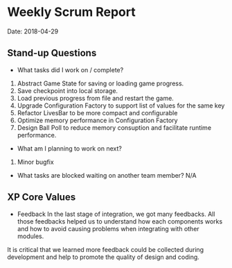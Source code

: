 # Weekly Scrum Report

Date: 2018-04-29

## Stand-up Questions

- What tasks did I work on / complete?

1. Abstract Game State for saving or loading game progress.
2. Save checkpoint into local storage.
3. Load previous progress from file and restart the game.
4. Upgrade Configuration Factory to support list of values for the same key
5. Refactor LivesBar to be more compact and configurable
6. Optimize memory performance in Configuration Factory
7. Design Ball Poll to reduce memory consuption and facilitate runtime performance.

- What am I planning to work on next?
1. Minor bugfix

- What tasks are blocked waiting on another team member?
N/A

## XP Core Values

- Feedback
In the last stage of integration, we got many feedbacks. All those feedbacks helped us to understand how each components works and how to avoid causing problems when integrating with other modules.

It is critical that we learned more feedback could be collected during development and help to promote the quality of design and coding.



